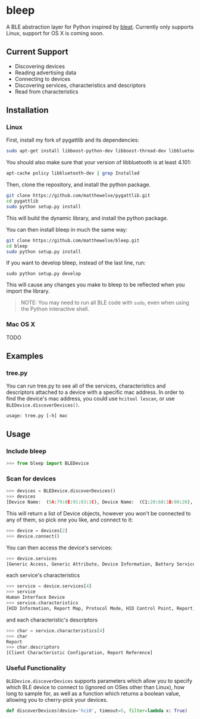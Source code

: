 # bleep

A BLE abstraction layer for Python inspired by [bleat](https://github.com/thegecko/bleat). Currently only supports Linux, support for OS X is coming soon.

## Current Support

* Discovering devices
* Reading advertising data
* Connecting to devices
* Discovering services, characteristics and descriptors
* Read from characteristics

## Installation

### Linux

First, install my fork of pygattlib and its dependencies:

```bash
sudo apt-get install libboost-python-dev libboost-thread-dev libbluetooth-dev libglib2.0-dev python-dev
```

You should also make sure that your version of libbluetooth is at least 4.101:

```bash
apt-cache policy libbluetooth-dev | grep Installed
```

Then, clone the repository, and install the python package.

```bash
git clone https://github.com/matthewelse/pygattlib.git
cd pygattlib
sudo python setup.py install
```

This will build the dynamic library, and install the python package.

You can then install bleep in much the same way:

```bash
git clone https://github.com/matthewelse/bleep.git
cd bleep
sudo python setup.py install
```

If you want to develop bleep, instead of the last line, run:

```
sudo python setup.py develop
```

This will cause any changes you make to bleep to be reflected when you import the library.

> NOTE: You may need to run all BLE code with `sudo`, even when using the Python interactive shell.

### Mac OS X

TODO

## Examples

### tree.py

You can run tree.py to see all of the services, characteristics and descriptors attached to a device with a specific mac address. In order to find the device's mac address, you could use `hcitool lescan`, or use `BLEDevice.discoverDevices()`.

```
usage: tree.py [-h] mac
```

## Usage

### Include bleep

```python
>>> from bleep import BLEDevice
```

### Scan for devices

```python
>>> devices = BLEDevice.discoverDevices()
>>> devices
[Device Name:  (5A:79:8E:91:83:1C), Device Name:  (C1:20:68:1B:00:26), Device Name: BLE Keyboard (C9:E8:56:3B:4D:B1), Device Name:  (4C:25:F5:C2:E6:61), Device Name:  (60:03:08:B2:47:F1), Device Name:  (C1:62:3A:1D:00:14)]
```

This will return a list of Device objects, however you won't be connected to any of them, so pick one you like, and connect to it:

```python
>>> device = devices[2]
>>> device.connect()
```

You can then access the device's services:

```python
>>> device.services
[Generic Access, Generic Attribute, Device Information, Battery Service, Human Interface Device]
```

each service's characteristics

```python
>>> service = device.services[4]
>>> service
Human Interface Device
>>> service.characteristics
[HID Information, Report Map, Protocol Mode, HID Control Point, Report, Report]
```

and each characteristic's descriptors

```python
>>> char = service.characteristics[4]
>>> char
Report
>>> char.descriptors
[Client Characteristic Configuration, Report Reference]
```

### Useful Functionality

`BLEDevice.discoverDevices` supports parameters which allow you to specify which BLE device to connect to (ignored on OSes other than Linux), how long to sample for, as well as a function which returns a boolean value, allowing you to cherry-pick your devices.

```python
def discoverDevices(device='hci0', timeout=5, filter=lambda x: True)
```
